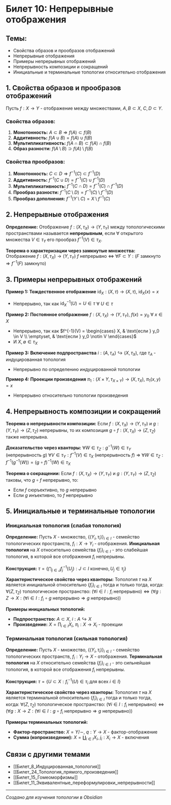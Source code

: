 # Билет 10: Непрерывные отображения

## Темы:
- Свойства образов и прообразов отображений
- Непрерывные отображения
- Примеры непрерывных отображений
- Непрерывность композиции и сокращений
- Инициальные и терминальные топологии относительно отображения

## 1. Свойства образов и прообразов отображений

Пусть $f: X \to Y$ - отображение между множествами, $A, B \subset X$, $C, D \subset Y$.

### Свойства образов:
1. **Монотонность:** $A \subset B \Rightarrow f(A) \subset f(B)$
2. **Аддитивность:** $f(A \cup B) = f(A) \cup f(B)$
3. **Мультипликативность:** $f(A \cap B) \subset f(A) \cap f(B)$
4. **Образ разности:** $f(A \setminus B) \supset f(A) \setminus f(B)$

### Свойства прообразов:
1. **Монотонность:** $C \subset D \Rightarrow f^{-1}(C) \subset f^{-1}(D)$
2. **Аддитивность:** $f^{-1}(C \cup D) = f^{-1}(C) \cup f^{-1}(D)$
3. **Мультипликативность:** $f^{-1}(C \cap D) = f^{-1}(C) \cap f^{-1}(D)$
4. **Прообраз разности:** $f^{-1}(C \setminus D) = f^{-1}(C) \setminus f^{-1}(D)$
5. **Прообраз дополнения:** $f^{-1}(Y \setminus C) = X \setminus f^{-1}(C)$

## 2. Непрерывные отображения

**Определение:** Отображение $f: (X, \tau_X) \to (Y, \tau_Y)$ между топологическими пространствами называется **непрерывным**, если ∀ открытого множества $V \in \tau_Y$ его прообраз $f^{-1}(V) \in \tau_X$.

**Теорема о характеризации через замкнутые множества:**
Отображение $f: (X, \tau_X) \to (Y, \tau_Y)$ 
$f$ непрерывно $\Leftrightarrow$ $\forall F \subset Y: (F \text{ замкнуто} \Rightarrow f^{-1}(F) \text{ замкнуто})$

## 3. Примеры непрерывных отображений

**Пример 1: Тождественное отображение**
$\text{id}_X: (X, \tau) \to (X, \tau)$, $\text{id}_X(x) = x$
- Непрерывно, так как $\text{id}_X^{-1}(U) = U \in \tau$ ∀ $U \in \tau$

**Пример 2: Постоянное отображение**
$f: (X, \tau_X) \to (Y, \tau_Y)$, $f(x) = y_0$ ∀ $x \in X$
- Непрерывно, так как $f^{-1}(V) = \begin{cases} X, & \text{если } y_0 \in V \\ \emptyset, & \text{если } y_0 \notin V \end{cases}$
- И $X, \emptyset \in \tau_X$

**Пример 3: Включение подпространства**
$i: (A, \tau_A) \hookrightarrow (X, \tau_X)$, где $\tau_A$ - индуцированная топология
- Непрерывно по определению индуцированной топологии

**Пример 4: Проекции произведения**
$\pi_1: (X \times Y, \tau_{X \times Y}) \to (X, \tau_X)$, $\pi_1(x, y) = x$
- Непрерывно относительно топологии произведения

## 4. Непрерывность композиции и сокращений

**Теорема о непрерывности композиции:**
Если $f: (X, \tau_X) \to (Y, \tau_Y)$ и $g: (Y, \tau_Y) \to (Z, \tau_Z)$ непрерывны, то их композиция $g \circ f: (X, \tau_X) \to (Z, \tau_Z)$ также непрерывна.

**Доказательство через кванторы:**
$\forall W \in \tau_Z: g^{-1}(W) \in \tau_Y$ (непрерывность $g$)
$\forall V \in \tau_Y: f^{-1}(V) \in \tau_X$ (непрерывность $f$)
$\Rightarrow$ $\forall W \in \tau_Z: f^{-1}(g^{-1}(W)) = (g \circ f)^{-1}(W) \in \tau_X$

**Теорема о сокращении:**
Если $f: (X, \tau_X) \to (Y, \tau_Y)$ и $g: (Y, \tau_Y) \to (Z, \tau_Z)$ таковы, что $g \circ f$ непрерывно, то:
- Если $f$ сюръективно, то $g$ непрерывно
- Если $g$ инъективно, то $f$ непрерывно

## 5. Инициальные и терминальные топологии

### Инициальная топология (слабая топология)

**Определение:** Пусть $X$ - множество, $\{(Y_i, \tau_i)\}_{i \in I}$ - семейство топологических пространств, $f_i: X \to Y_i$ - отображения. **Инициальная топология** на $X$ относительно семейства $\{f_i\}_{i \in I}$ - это слабейшая топология, в которой все отображения $f_i$ непрерывны.

**Конструкция:** $\tau = \{\bigcap_{j \in J} f_j^{-1}(U_j) : J \subset I \text{ конечно}, U_j \in \tau_j\}$

**Характеристическое свойство через кванторы:**
Топология $\tau$ на $X$ является инициальной относительно $\{f_i\}_{i \in I}$ тогда и только тогда, когда:
$\forall (Z, \tau_Z) \text{ топологическое пространство}:$
$(\forall i \in I: f_i \text{ непрерывно}) \Leftrightarrow (\forall g: Z \to X: (\forall i \in I: f_i \circ g \text{ непрерывно} \Rightarrow g \text{ непрерывно}))$

**Примеры инициальных топологий:**
- **Подпространство:** $A \subset X$, $i: A \hookrightarrow X$
- **Произведение:** $X = \prod_{i \in I} X_i$, $\pi_i: X \to X_i$ - проекции

### Терминальная топология (сильная топология)

**Определение:** Пусть $X$ - множество, $\{(Y_i, \tau_i)\}_{i \in I}$ - семейство топологических пространств, $f_i: Y_i \to X$ - отображения. **Терминальная топология** на $X$ относительно семейства $\{f_i\}_{i \in I}$ - это сильнейшая топология, в которой все отображения $f_i$ непрерывны.

**Конструкция:** $\tau = \{U \subset X : f_i^{-1}(U) \in \tau_i \text{ для всех } i \in I\}$

**Характеристическое свойство через кванторы:**
Топология $\tau$ на $X$ является терминальной относительно $\{f_i\}_{i \in I}$ тогда и только тогда, когда:
$\forall (Z, \tau_Z) \text{ топологическое пространство}:$
$(\forall i \in I: f_i \text{ непрерывно}) \Leftrightarrow (\forall g: X \to Z: (\forall i \in I: g \circ f_i \text{ непрерывно} \Rightarrow g \text{ непрерывно}))$

**Примеры терминальных топологий:**
- **Фактор-пространство:** $X = Y/\sim$, $q: Y \to X$ - фактор-отображение
- **Сумма (копроизведение):** $X = \coprod_{i \in I} X_i$, $j_i: X_i \to X$ - включения

## Связи с другими темами

- [[Билет_8_Индуцированная_топология]]
- [[Билет_24_Топология_прямого_произведения]]
- [[Билет_15_Гомеоморфизмы]]
- [[Билет_11_Эквивалентные_переформулировки_непрерывности]]

---
*Создано для изучения топологии в Obsidian*
